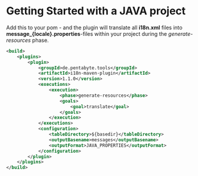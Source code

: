 # Getting Started with a JAVA project

Add this to your pom - and the plugin will translate all **i18n.xml** files into **message_{locale}.properties**-files within your project during the _generate-resources_ phase.

```xml
<build>
	<plugins>
		<plugin>
			<groupId>de.pentabyte.tools</groupId>
			<artifactId>i18n-maven-plugin</artifactId>
			<version>1.1.0</version>
			<executions>
				<execution>
					<phase>generate-resources</phase>
					<goals>
						<goal>translate</goal>
					</goals>
				</execution>
			</executions>
			<configuration>
				<tableDirectory>${basedir}</tableDirectory>
				<outputBasename>messages</outputBasename>
				<outputFormat>JAVA_PROPERTIES</outputFormat>
			</configuration>
		</plugin>
	</plugins>
</build>
```